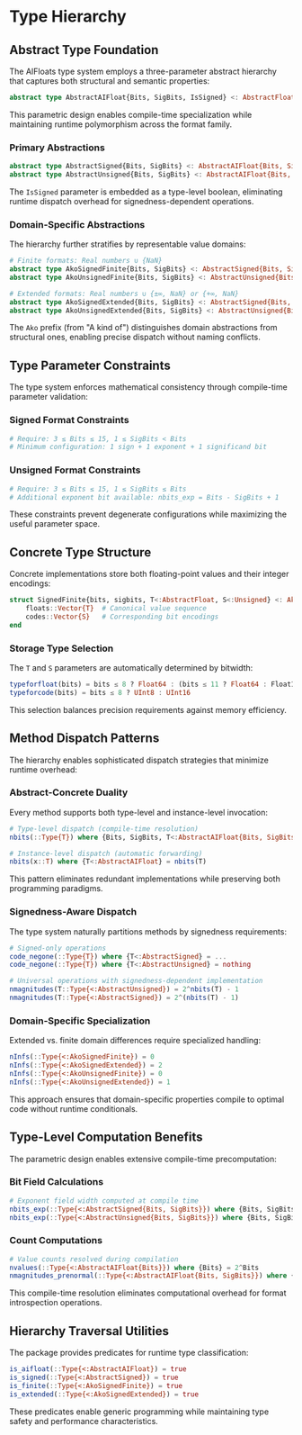 # Type Hierarchy

## Abstract Type Foundation

The AIFloats type system employs a three-parameter abstract hierarchy that captures both structural and semantic properties:

```julia
abstract type AbstractAIFloat{Bits, SigBits, IsSigned} <: AbstractFloat end
```

This parametric design enables compile-time specialization while maintaining runtime polymorphism across the format family.

### Primary Abstractions

```julia
abstract type AbstractSigned{Bits, SigBits} <: AbstractAIFloat{Bits, SigBits, true} end
abstract type AbstractUnsigned{Bits, SigBits} <: AbstractAIFloat{Bits, SigBits, false} end
```

The `IsSigned` parameter is embedded as a type-level boolean, eliminating runtime dispatch overhead for signedness-dependent operations.

### Domain-Specific Abstractions

The hierarchy further stratifies by representable value domains:

```julia
# Finite formats: Real numbers ∪ {NaN}
abstract type AkoSignedFinite{Bits, SigBits} <: AbstractSigned{Bits, SigBits} end
abstract type AkoUnsignedFinite{Bits, SigBits} <: AbstractUnsigned{Bits, SigBits} end

# Extended formats: Real numbers ∪ {±∞, NaN} or {+∞, NaN}
abstract type AkoSignedExtended{Bits, SigBits} <: AbstractSigned{Bits, SigBits} end
abstract type AkoUnsignedExtended{Bits, SigBits} <: AbstractUnsigned{Bits, SigBits} end
```

The `Ako` prefix (from "A kind of") distinguishes domain abstractions from structural ones, enabling precise dispatch without naming conflicts.

## Type Parameter Constraints

The type system enforces mathematical consistency through compile-time parameter validation:

### Signed Format Constraints
```julia
# Require: 3 ≤ Bits ≤ 15, 1 ≤ SigBits < Bits
# Minimum configuration: 1 sign + 1 exponent + 1 significand bit
```

### Unsigned Format Constraints  
```julia
# Require: 3 ≤ Bits ≤ 15, 1 ≤ SigBits ≤ Bits
# Additional exponent bit available: nbits_exp = Bits - SigBits + 1
```

These constraints prevent degenerate configurations while maximizing the useful parameter space.

## Concrete Type Structure

Concrete implementations store both floating-point values and their integer encodings:

```julia
struct SignedFinite{bits, sigbits, T<:AbstractFloat, S<:Unsigned} <: AkoSignedFinite{bits, sigbits}
    floats::Vector{T}  # Canonical value sequence
    codes::Vector{S}   # Corresponding bit encodings
end
```

### Storage Type Selection

The `T` and `S` parameters are automatically determined by bitwidth:

```julia
typeforfloat(bits) = bits ≤ 8 ? Float64 : (bits ≤ 11 ? Float64 : Float128)
typeforcode(bits) = bits ≤ 8 ? UInt8 : UInt16
```

This selection balances precision requirements against memory efficiency.

## Method Dispatch Patterns

The hierarchy enables sophisticated dispatch strategies that minimize runtime overhead:

### Abstract-Concrete Duality

Every method supports both type-level and instance-level invocation:

```julia
# Type-level dispatch (compile-time resolution)
nbits(::Type{T}) where {Bits, SigBits, T<:AbstractAIFloat{Bits, SigBits}} = Bits

# Instance-level dispatch (automatic forwarding)
nbits(x::T) where {T<:AbstractAIFloat} = nbits(T)
```

This pattern eliminates redundant implementations while preserving both programming paradigms.

### Signedness-Aware Dispatch

The type system naturally partitions methods by signedness requirements:

```julia
# Signed-only operations
code_negone(::Type{T}) where {T<:AbstractSigned} = ...
code_negone(::Type{T}) where {T<:AbstractUnsigned} = nothing

# Universal operations with signedness-dependent implementation
nmagnitudes(T::Type{<:AbstractUnsigned}) = 2^nbits(T) - 1
nmagnitudes(T::Type{<:AbstractSigned}) = 2^(nbits(T) - 1)
```

### Domain-Specific Specialization

Extended vs. finite domain differences require specialized handling:

```julia
nInfs(::Type{<:AkoSignedFinite}) = 0
nInfs(::Type{<:AkoSignedExtended}) = 2
nInfs(::Type{<:AkoUnsignedFinite}) = 0  
nInfs(::Type{<:AkoUnsignedExtended}) = 1
```

This approach ensures that domain-specific properties compile to optimal code without runtime conditionals.

## Type-Level Computation Benefits

The parametric design enables extensive compile-time precomputation:

### Bit Field Calculations
```julia
# Exponent field width computed at compile time
nbits_exp(::Type{<:AbstractSigned{Bits, SigBits}}) where {Bits, SigBits} = Bits - SigBits
nbits_exp(::Type{<:AbstractUnsigned{Bits, SigBits}}) where {Bits, SigBits} = Bits - SigBits + 1
```

### Count Computations
```julia
# Value counts resolved during compilation
nvalues(::Type{<:AbstractAIFloat{Bits}}) where {Bits} = 2^Bits
nmagnitudes_prenormal(::Type{<:AbstractAIFloat{Bits, SigBits}}) where {Bits, SigBits} = 2^(SigBits - 1)
```

This compile-time resolution eliminates computational overhead for format introspection operations.

## Hierarchy Traversal Utilities

The package provides predicates for runtime type classification:

```julia
is_aifloat(::Type{<:AbstractAIFloat}) = true
is_signed(::Type{<:AbstractSigned}) = true
is_finite(::Type{<:AkoSignedFinite}) = true
is_extended(::Type{<:AkoSignedExtended}) = true
```

These predicates enable generic programming while maintaining type safety and performance characteristics.